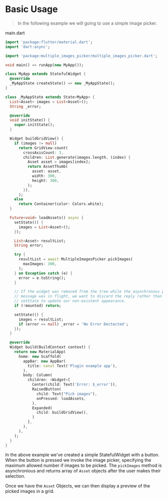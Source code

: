 # Basic Usage

> In the following example we will going to use a simple image picker.

main.dart

```dart
import 'package:flutter/material.dart';
import 'dart:async';

import 'package:multiple_images_picker/multiple_images_picker.dart';

void main() => runApp(new MyApp());

class MyApp extends StatefulWidget {
  @override
  _MyAppState createState() => new _MyAppState();
}

class _MyAppState extends State<MyApp> {
  List<Asset> images = List<Asset>();
  String _error;

  @override
  void initState() {
    super.initState();
  }

  Widget buildGridView() {
    if (images != null)
      return GridView.count(
        crossAxisCount: 3,
        children: List.generate(images.length, (index) {
          Asset asset = images[index];
          return AssetThumb(
            asset: asset,
            width: 300,
            height: 300,
          );
        }),
      );
    else
      return Container(color: Colors.white);
  }

  Future<void> loadAssets() async {
    setState(() {
      images = List<Asset>();
    });

    List<Asset> resultList;
    String error;

    try {
      resultList = await MultipleImagesPicker.pickImages(
        maxImages: 300,
      );
    } on Exception catch (e) {
      error = e.toString();
    }

    // If the widget was removed from the tree while the asynchronous platform
    // message was in flight, we want to discard the reply rather than calling
    // setState to update our non-existent appearance.
    if (!mounted) return;

    setState(() {
      images = resultList;
      if (error == null) _error = 'No Error Dectected';
    });
  }

  @override
  Widget build(BuildContext context) {
    return new MaterialApp(
      home: new Scaffold(
        appBar: new AppBar(
          title: const Text('Plugin example app'),
        ),
        body: Column(
          children: <Widget>[
            Center(child: Text('Error: $_error')),
            RaisedButton(
              child: Text("Pick images"),
              onPressed: loadAssets,
            ),
            Expanded(
              child: buildGridView(),
            )
          ],
        ),
      ),
    );
  }
}
```

In the above example we've created a simple StatefulWidget with a button. When the button is pressed we 
invoke the image picker, specifying the maximum allowed number if images to be picked. The `pickImages`
method is asynchronious and returns array of `Asset` objects after the user makes their selection.

Once we have the `Asset` Objects, we can then display a preview of the picked images in a grid.
